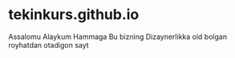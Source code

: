 # tekinkurs.github.io
Assalomu Alaykum Hammaga Bu bizning Dizaynerlikka oid bolgan royhatdan otadigon sayt 
